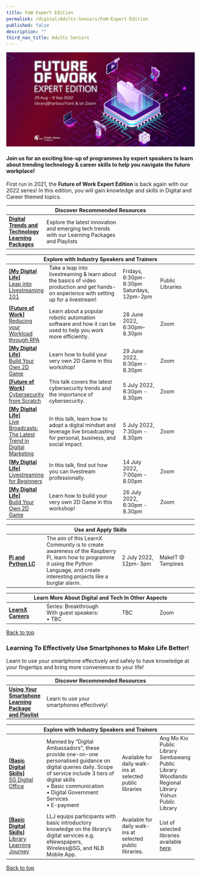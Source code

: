 ```yaml
---
title: FoW Expert Edition
permalink: /digital/Adults-Seniors/FoW-Expert-Edition
published: false
description: ""
third_nav_title: Adults Seniors
---
```

<style type="text/css">
/* Links */
.content a { color: #322987; }
.content a:focus,
.content a:hover { color: #28216c; }

/* Button Outline */
.bp-button { padding-left: 1.5rem; padding-right: 1.5rem; }
.bp-button.is-primary-outline { border: 1px solid #322987; color: #322987; background-color: transparent; text-decoration: none; }
.bp-button.is-primary-outline:focus,
.bp-button.is-primary-outline:hover { border: 1px solid #322987; color: #cff2e8; background-color: #322987; text-decoration: none; }

/* Responsive Iframe */
.responsive-iframe { position: absolute; top: 0; left: 0; bottom: 0; right: 0; width: 100%; height: 100%; }
.responsive-iframe-container { position: relative; overflow: hidden; width: 100%; }
.responsive-iframe-container.ratio-16by9 { padding-top: 56.25%; }
.responsive-iframe-container.ratio-4by3 { padding-top: 75%; }
.responsive-iframe-container.ratio-3by2 { padding-top: 66.66%; }
.responsive-iframe-container.ratio-1by1 { padding-top: 100%; }
</style>

![](/images/digital/Fowbanner.jpg)

<h4><b>Join us for an exciting line-up of programmes by expert speakers to learn about trending technology & career skills to help you navigate the future workplace!</b></h4>
First run in 2021, the <b>Future of Work Expert Edition </b> is back again with our 2022 series! In this edition, you will gain knowledge and skills in Digital and Career themed topics. 

<div class="horizontal-scroll margin--bottom--lg">
  <table class="generic-table">
    <thead>
      <tr>
        <th colspan="4" class="is-uppercase has-weight-normal">Discover Recommended Resources</th>
      </tr>
    </thead>
    <tbody>
      <tr>
        <td style="width: 20%;"><a href="/digital/adults-seniors/content" target="_blank"><b>Digital Trends and Technology Learning Packages</b></a></td>
        <td style="width: 40%;">Explore the latest innovation and emerging tech trends with our Learning Packages and Playlists</td>
        <td style="width: 20%;"></td>
        <td style="width: 20%;"></td>
      </tr>
    </tbody>
  </table>
</div>

<div class="horizontal-scroll margin--bottom--lg">
  <table class="generic-table">
    <thead>
      <tr>
        <th colspan="4" class="is-uppercase has-weight-normal">Explore with Industry Speakers and Trainers</th>
      </tr>
    </thead>
    <tbody>
			<tr>
<td><a href="https://www.eventbrite.com/cc/my-digital-life-303169" target="_blank"><b>[My Digital Life]</b><br>Leap into Livestreaming 101</a></td>
        <td>Take a leap into livestreaming & learn about the basics of video production and get hands-on experience with setting up for a livestream!</td>
        <td>Fridays, 6:30pm-8:30pm<br>Saturdays, 12pm-2pm</td>
        <td>Public Libraries</td>
      </tr>
      <tr>
        <td style="width: 20%;"><a href="https://www.eventbrite.sg/e/reducing-your-workload-through-rpa-future-of-work-registration-333479665657" target="_blank"><b>[Future of Work]</b><br>Reducing your Workload through RPA</a></td>
        <td style="width: 40%;">Learn about a popular robotic automation software and how it can be used to help you work more efficiently.</td>
        <td style="width: 20%;"> 28 June 2022,<br>6:30pm–8.30pm</td>
        <td style="width: 20%;">Zoom</td>
      </tr>
			<tr>
<td><a href="https://www.eventbrite.sg/e/build-your-own-2d-game-my-digital-life-registration-337115761317" target="_blank"><b>[My Digital Life]</b><br>Build Your Own 2D Game</a></td>
        <td>Learn how to build your very own 2D Game in this workshop!
</td>
        <td>29 June 2022, <br>6:30pm - 8.30pm</td>
        <td>Zoom</td>
      </tr>
<tr>
<td><a href="https://www.eventbrite.sg/e/cybersecurity-from-scratch-future-of-work-registration-333482323607" target="_blank"><b>[Future of Work]</b><br>Cybersecurity from Scratch</a></td>
        <td>This talk covers the latest cybersecurity trends and the importance of cybersecurity.
</td>
        <td>5 July 2022, <br>6:30pm - 8.30pm</td>
        <td>Zoom</td>
      </tr>
			<tr>
<td><a href="https://www.eventbrite.sg/e/live-broadcasts-the-latest-trend-in-digital-marketing-my-digital-life-tickets-366354685727" target="_blank"><b>[My Digital Life]</b><br>Live Broadcasts: The Latest Trend in Digital Marketing
</a></td>
        <td>In this talk, learn how to adopt a digital mindset and leverage live broadcasting for personal, business, and social impact.
</td>
        <td> 5 July 2022, <br>7:30pm - 8.30pm</td>
        <td>Zoom</td>
      </tr>
			<tr>
<td><a href="https://www.eventbrite.sg/e/livestreaming-for-beginners-my-digital-life-registration-360265863897" target="_blank"><b>[My Digital Life]</b><br>Livestreaming for Beginners</a></td>
        <td>In this talk, find out how you can livestream professionally.
</td>
        <td>14 July 2022, <br>7:00pm - 8.00pm</td>
        <td>Zoom</td>
      </tr>
			<tr>
<td><a href="https://www.eventbrite.sg/e/build-your-own-2d-game-my-digital-life-registration-359139745647" target="_blank"><b>[My Digital Life]</b><br>Build Your Own 2D Game</a></td>
        <td>Learn how to build your very own 2D Game in this workshop!
</td>
        <td>26 July 2022, <br>6:30pm - 8.30pm</td>
        <td>Zoom</td>
      </tr>
			    </tbody>
  </table>
</div>

<div class="horizontal-scroll margin--bottom--lg">
  <table class="generic-table">
    <thead>
      <tr>
        <th colspan="4" class="is-uppercase has-weight-normal">Use and Apply Skills</th>
      </tr>
    </thead>
    <tbody>
      <tr>
        <td style="width: 20%;"><a href="https://go.gov.sg/lcsessions" target="_blank"><b>Pi and Python LC</b></a></td>
        <td style="width: 40%;">The aim of this LearnX Community is to create awareness of the Raspberry Pi, learn how to programme it using the Python Language, and create interesting projects like a burglar alarm.</td>
        <td style="width: 20%;">2 July 2022, <br>12pm-3pm</td>
        <td style="width: 20%;">MakeIT @ Tampines</td>
      </tr>
    </tbody>
  </table>
</div>

<div class="horizontal-scroll margin--bottom--lg">
  <table class="generic-table">
    <thead>
      <tr>
        <th colspan="4" class="is-uppercase has-weight-normal">Learn More About Digital and Tech In Other Aspects</th>
      </tr>
    </thead>
    <tbody>
      <tr>
        <td style="width: 20%;"><a href="https://learning.nlb.gov.sg/careers/adults-seniors/learning-pathways" target="_blank"><b>LearnX Careers</b><br></a></td>
        <td style="width: 40%;">Series: Breakthrough<br>
With guest speakers:<br>
•	TBC<br></td>
        <td style="width: 20%;">TBC</td>
        <td style="width: 20%;">Zoom</td>
      </tr>
  </tbody>
  </table>
</div>

<p class="has-text-right margin--top--xl"><a href="#main-content">Back to top</a></p>


<h3 id="effectively-use-smartphones" class="margin--bottom--lg"><b>Learning To Effectively Use Smartphones to Make Life Better!</b></h3>
Learn to use your smartphone effectively and safely to have knowledge at your fingertips and bring more convenience to your life!

<div class="horizontal-scroll margin--bottom--lg">
  <table class="generic-table">
    <thead>
      <tr>
        <th colspan="4" class="is-uppercase has-weight-normal">Discover Recommended Resources</th>
      </tr>
    </thead>
    <tbody>
      <tr>
        <td style="width: 20%;"><a href="/digital/adults-seniors/content" target="_blank"><b>Using Your Smartphone Learning Package and Playlist</b></a></td>
        <td style="width: 40%;">Learn to use your smartphones effectively!</td>
        <td style="width: 20%;"></td>
        <td style="width: 20%;"></td>
      </tr>
       </tbody>
  </table>
</div>

<div class="horizontal-scroll margin--bottom--lg">
  <table class="generic-table">
    <thead>
      <tr>
        <th colspan="4" class="is-uppercase has-weight-normal">Explore with Industry Speakers and Trainers</th>
      </tr>
    </thead>
    <tbody>
      <tr>
        <td style="width: 20%;"><a href="https://www.imda.gov.sg/en/seniorsgodigital/Learn/Guided-Learning/SG-Digital-Community-Hubs" target="_blank"><b>[Basic Digital Skills]</b><br>SG Digital Office</a></td>
        <td style="width: 40%;"> Manned by “Digital Ambassadors”, these provide one-on-one personalised guidance on digital queries daily. Scope of service include 3 tiers of digital skills<br>
•	Basic communication<br>
•	Digital Government Services<br>
•	E-payment</td>
        <td style="width: 20%;">Available for daily walk-ins at selected public libraries</td>
        <td style="width: 20%;">Ang Mo Kio Public Library<br>
Sembawang Public Library<br>
Woodlands Regional Library<br>
Yishun Public Library<br></td>
      </tr>
      <tr>
        <td><a href="https://www.imda.gov.sg/en/seniorsgodigital/Learn/Guided-Learning/Learning-Journeys" target="_blank"><b>[Basic Digital Skills]</b><br>Library Learning Journey</a></td>
        <td>LLJ equips participants with basic introductory knowledge on the library’s digital services e.g. eNewspapers, Wireless@SG, and NLB Mobile App.</td>
        <td>Available for daily walk-ins at selected public libraries.</td>
        <td>List of selected libraries available <a href="https://www.imda.gov.sg/en/seniorsgodigital/Learn/Guided-Learning/Learning-Journeys" target="_blank">here</a>.</td>
      </tr>
    </tbody>
  </table>
</div>

<p class="has-text-right margin--top--xl"><a href="#main-content">Back to top</a></p>
